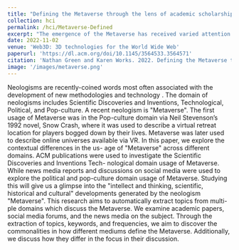 ```yaml
---
title: "Defining the Metaverse through the lens of academic scholarship, news articles, and social media"
collection: hci
permalink: /hci/Metaverse-Defined
excerpt: "The emergence of the Metaverse has received varied attention from academic scholars, news media, and social media. While the term ’Metaverse’ has been around since Neil Stevenson’s 1992 novel, Snow Crash, the definition of the Metaverse changes depending on who and when it is described. In this study we analyze various works about the Metaverse from ACM publications on the topic, to news media reports, to discussions on social media. Using topic modeling techniques and natural language analysis, we show how each community speaks about and defines the Metaverse." 
date: 2022-11-02
venue: 'Web3D: 3D technologies for the World Wide Web'
paperurl: 'https://dl.acm.org/doi/10.1145/3564533.3564571'
citation: 'Nathan Green and Karen Works. 2022. Defining the Metaverse through the lens of academic scholarship, news articles, and social media. In Proceedings of the 27th International Conference on 3D Web Technology (Web3D 22). Association for Computing Machinery, New York, NY, USA, Article 10, 1–5. https://doi.org/10.1145/3564533.3564571'
image: '/images/metaverse.png'
---
```

Neologisms are recently-coined words most often associated with
the development of new methodologies and technology . The domain of neologisms includes Scientific Discoveries
and Inventions, Technological, Political, and Pop-culture. A recent
neologism is "Metaverse".
The first usage of Metaverse was in the Pop-culture domain via
Neil Stevenson’s 1992 novel, Snow Crash, where it was used to
describe a virtual retreat location for players bogged down by their
lives. Metaverse was later used to describe online universes available
via VR. In this paper, we explore the contextual differences in the us-
age of "Metaverse" across different domains. ACM publications were
used to investigate the Scientific Discoveries and Inventions Tech-
nological domain usage of Metaverse. While news media reports
and discussions on social media were used to explore the political
and pop-culture domain usage of Metaverse. Studying this will give
us a glimpse into the "intellect and thinking, scientific, historical
and cultural" developments generated by
the neologism "Metaverse".
This research aims to automatically extract topics from multi-
ple domains which discuss the Metaverse. We examine academic
papers, social media forums, and the news media on the subject.
Through the extraction of topics, keywords, and frequencies, we
aim to discover the commonalities in how different mediums define
the Metaverse. Additionally, we discuss how they differ in the focus
in their discussion.